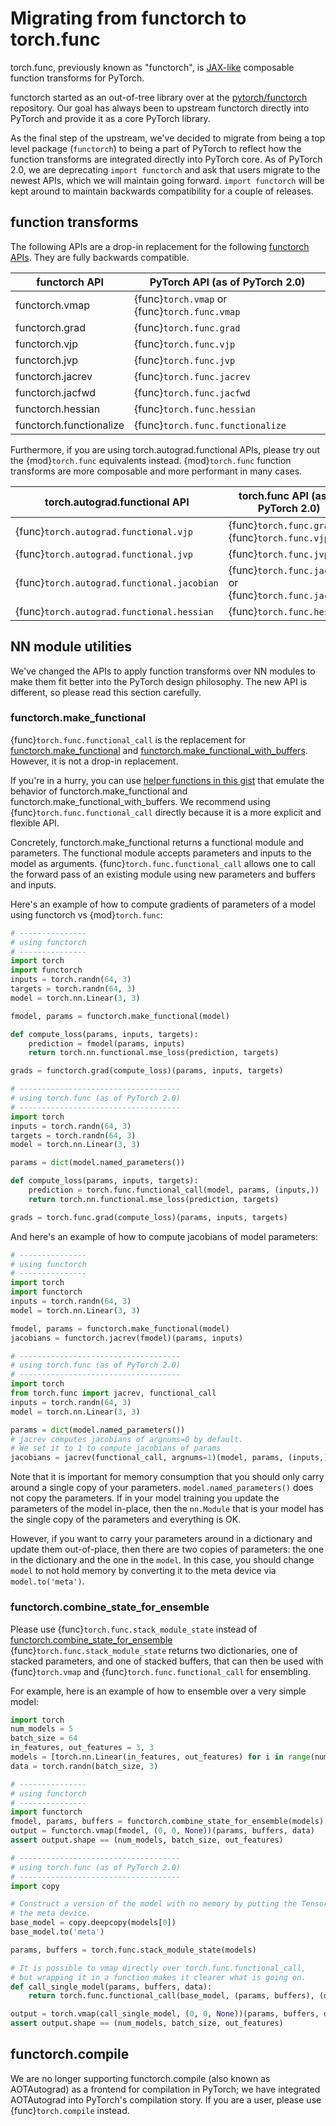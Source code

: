 # Migrating from functorch to torch.func

torch.func, previously known as "functorch", is
[JAX-like](https://github.com/google/jax) composable function transforms for PyTorch.

functorch started as an out-of-tree library over at
the [pytorch/functorch](https://github.com/pytorch/functorch) repository.
Our goal has always been to upstream functorch directly into PyTorch and provide
it as a core PyTorch library.

As the final step of the upstream, we've decided to migrate from being a top level package
(`functorch`) to being a part of PyTorch to reflect how the function transforms are
integrated directly into PyTorch core. As of PyTorch 2.0, we are deprecating
`import functorch` and ask that users migrate to the newest APIs, which we
will maintain going forward. `import functorch` will be kept around to maintain
backwards compatibility for a couple of releases.

## function transforms

The following APIs are a drop-in replacement for the following
[functorch APIs](https://pytorch.org/functorch/1.13/functorch.html).
They are fully backwards compatible.

| functorch API                      | PyTorch API (as of PyTorch 2.0)                |
| ----------------------------------- | ---------------------------------------------- |
| functorch.vmap                      | {func}`torch.vmap` or {func}`torch.func.vmap`              |
| functorch.grad                      | {func}`torch.func.grad`                              |
| functorch.vjp                       | {func}`torch.func.vjp`                               |
| functorch.jvp                       | {func}`torch.func.jvp`                               |
| functorch.jacrev                    | {func}`torch.func.jacrev`                            |
| functorch.jacfwd                    | {func}`torch.func.jacfwd`                            |
| functorch.hessian                   | {func}`torch.func.hessian`                           |
| functorch.functionalize             | {func}`torch.func.functionalize`                     |

Furthermore, if you are using torch.autograd.functional APIs, please try out
the {mod}`torch.func` equivalents instead. {mod}`torch.func` function
transforms are more composable and more performant in many cases.

| torch.autograd.functional API               | torch.func API (as of PyTorch 2.0)                |
| ------------------------------------------- | ---------------------------------------------- |
| {func}`torch.autograd.functional.vjp`             | {func}`torch.func.grad` or {func}`torch.func.vjp`           |
| {func}`torch.autograd.functional.jvp`             | {func}`torch.func.jvp`                                |
| {func}`torch.autograd.functional.jacobian`        | {func}`torch.func.jacrev` or {func}`torch.func.jacfwd`      |
| {func}`torch.autograd.functional.hessian`         | {func}`torch.func.hessian`                            |

## NN module utilities

We've changed the APIs to apply function transforms over NN modules to make them
fit better into the PyTorch design philosophy. The new API is different, so
please read this section carefully.

### functorch.make_functional

{func}`torch.func.functional_call` is the replacement for
[functorch.make_functional](https://pytorch.org/functorch/1.13/generated/functorch.make_functional.html#functorch.make_functional)
and
[functorch.make_functional_with_buffers](https://pytorch.org/functorch/1.13/generated/functorch.make_functional_with_buffers.html#functorch.make_functional_with_buffers).
However, it is not a drop-in replacement.

If you're in a hurry, you can use
[helper functions in this gist](https://gist.github.com/zou3519/7769506acc899d83ef1464e28f22e6cf)
that emulate the behavior of functorch.make_functional and functorch.make_functional_with_buffers.
We recommend using {func}`torch.func.functional_call` directly because it is a more explicit
and flexible API.

Concretely, functorch.make_functional returns a functional module and parameters.
The functional module accepts parameters and inputs to the model as arguments.
{func}`torch.func.functional_call` allows one to call the forward pass of an existing
module using new parameters and buffers and inputs.

Here's an example of how to compute gradients of parameters of a model using functorch
vs {mod}`torch.func`:

```python
# ---------------
# using functorch
# ---------------
import torch
import functorch
inputs = torch.randn(64, 3)
targets = torch.randn(64, 3)
model = torch.nn.Linear(3, 3)

fmodel, params = functorch.make_functional(model)

def compute_loss(params, inputs, targets):
    prediction = fmodel(params, inputs)
    return torch.nn.functional.mse_loss(prediction, targets)

grads = functorch.grad(compute_loss)(params, inputs, targets)

# ------------------------------------
# using torch.func (as of PyTorch 2.0)
# ------------------------------------
import torch
inputs = torch.randn(64, 3)
targets = torch.randn(64, 3)
model = torch.nn.Linear(3, 3)

params = dict(model.named_parameters())

def compute_loss(params, inputs, targets):
    prediction = torch.func.functional_call(model, params, (inputs,))
    return torch.nn.functional.mse_loss(prediction, targets)

grads = torch.func.grad(compute_loss)(params, inputs, targets)
```

And here's an example of how to compute jacobians of model parameters:

```python
# ---------------
# using functorch
# ---------------
import torch
import functorch
inputs = torch.randn(64, 3)
model = torch.nn.Linear(3, 3)

fmodel, params = functorch.make_functional(model)
jacobians = functorch.jacrev(fmodel)(params, inputs)

# ------------------------------------
# using torch.func (as of PyTorch 2.0)
# ------------------------------------
import torch
from torch.func import jacrev, functional_call
inputs = torch.randn(64, 3)
model = torch.nn.Linear(3, 3)

params = dict(model.named_parameters())
# jacrev computes jacobians of argnums=0 by default.
# We set it to 1 to compute jacobians of params
jacobians = jacrev(functional_call, argnums=1)(model, params, (inputs,))
```

Note that it is important for memory consumption that you should only carry
around a single copy of your parameters. `model.named_parameters()` does not copy
the parameters. If in your model training you update the parameters of the model
in-place, then the `nn.Module` that is your model has the single copy of the
parameters and everything is OK.

However, if you want to carry your parameters around in a dictionary and update
them out-of-place, then there are two copies of parameters: the one in the
dictionary and the one in the `model`. In this case, you should change
`model` to not hold memory by converting it to the meta device via
`model.to('meta')`.

### functorch.combine_state_for_ensemble

Please use {func}`torch.func.stack_module_state` instead of
[functorch.combine_state_for_ensemble](https://pytorch.org/functorch/1.13/generated/functorch.combine_state_for_ensemble.html)
{func}`torch.func.stack_module_state` returns two dictionaries, one of stacked parameters, and
one of stacked buffers, that can then be used with {func}`torch.vmap` and {func}`torch.func.functional_call`
for ensembling.

For example, here is an example of how to ensemble over a very simple model:

```python
import torch
num_models = 5
batch_size = 64
in_features, out_features = 3, 3
models = [torch.nn.Linear(in_features, out_features) for i in range(num_models)]
data = torch.randn(batch_size, 3)

# ---------------
# using functorch
# ---------------
import functorch
fmodel, params, buffers = functorch.combine_state_for_ensemble(models)
output = functorch.vmap(fmodel, (0, 0, None))(params, buffers, data)
assert output.shape == (num_models, batch_size, out_features)

# ------------------------------------
# using torch.func (as of PyTorch 2.0)
# ------------------------------------
import copy

# Construct a version of the model with no memory by putting the Tensors on
# the meta device.
base_model = copy.deepcopy(models[0])
base_model.to('meta')

params, buffers = torch.func.stack_module_state(models)

# It is possible to vmap directly over torch.func.functional_call,
# but wrapping it in a function makes it clearer what is going on.
def call_single_model(params, buffers, data):
    return torch.func.functional_call(base_model, (params, buffers), (data,))

output = torch.vmap(call_single_model, (0, 0, None))(params, buffers, data)
assert output.shape == (num_models, batch_size, out_features)
```

## functorch.compile

We are no longer supporting functorch.compile (also known as AOTAutograd)
as a frontend for compilation in PyTorch; we have integrated AOTAutograd
into PyTorch's compilation story. If you are a user, please use
{func}`torch.compile` instead.
